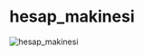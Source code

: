 # hesap_makinesi
![hesap_makinesi](https://user-images.githubusercontent.com/61019975/168508705-afb20610-5725-49fb-a7a2-8396a1a9f970.gif)
